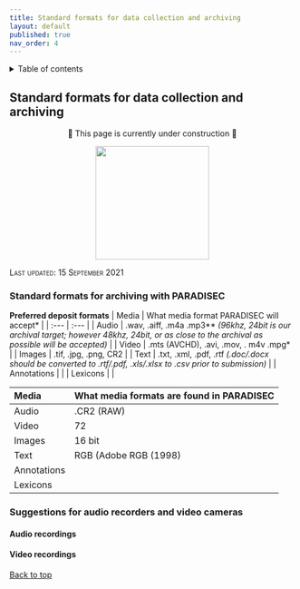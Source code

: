 ```yaml
---
title: Standard formats for data collection and archiving
layout: default
published: true
nav_order: 4
---
```


<details closed markdown="block">
  <summary>
    Table of contents
  </summary>
  {: .text-delta }
1. TOC
{:toc}
</details>

<style>
H5{color:White !important;}
</style>

<style>
H6{color:White !important;}
</style>

## Standard formats for data collection and archiving

<p align="center">
🚧 This page is currently under construction 🚧
</p>

<p align="center">
  <img width="200" src="images/lumetri_scope.gif">
</p>

<span style="font-variant:small-caps;">Last updated: 15 September 2021</span>

### Standard formats for archiving with PARADISEC

**Preferred deposit formats**
| Media  |  What media format PARADISEC will accept*  | 
| :---   | :---                                      | 
| Audio  |  .wav, .aiff, .m4a .mp3** *(96khz, 24bit is our archival target; however 48khz, 24bit, or as close to the archival as possible will be accepted)*                              |
| Video  |  .mts (AVCHD), .avi, .mov, . m4v .mpg*          |
| Images | .tif, .jpg, .png, CR2                     |
| Text   | .txt, .xml, .pdf, .rtf *(.doc/.docx should be converted to .rtf/.pdf, .xls/.xlsx to .csv prior to submission)*   |
| Annotations |                                      |
| Lexicons |                                         |


| Media  |  What media formats are found in PARADISEC | 
| :---   | :---                                       | 
| Audio  |  .CR2 (RAW)                                |
| Video  |  72                                        |
| Images | 16 bit                                     |
| Text   | RGB (Adobe RGB (1998)                      |
| Annotations |                                       |
| Lexicons |                                          |


### Suggestions for audio recorders and video cameras
#### Audio recordings

#### Video recordings



[Back to top](#)
